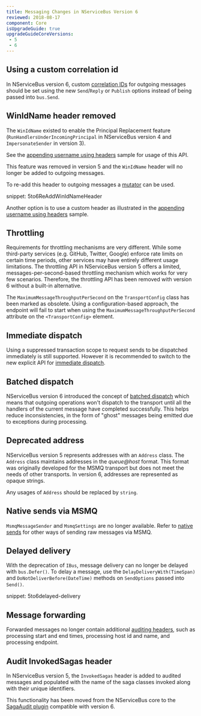 ```yaml
---
title: Messaging Changes in NServiceBus Version 6
reviewed: 2018-08-17
component: Core
isUpgradeGuide: true
upgradeGuideCoreVersions:
 - 5
 - 6
---
```



## Using a custom correlation id

In NServiceBus version 6, custom [correlation IDs](/nservicebus/messaging/headers.md#messaging-interaction-headers-nservicebus-correlationid) for outgoing messages should be set using the new `Send`/`Reply` or `Publish` options instead of being passed into `bus.Send`.


## WinIdName header removed

The `WinIdName` existed to enable the Principal Replacement feature (`RunHandlersUnderIncomingPrincipal` in NServiceBus version 4 and `ImpersonateSender` in version 3).

See the [appending username using headers](/samples/username-header/) sample for usage of this API.

This feature was removed in version 5 and the `WinIdName` header will no longer be added to outgoing messages.

To re-add this header to outgoing messages a [mutator](/nservicebus/pipeline/message-mutators.md) can be used.

snippet: 5to6ReAddWinIdNameHeader

Another option is to use a custom header as illustrated in the [appending username using headers](/samples/username-header/) sample.


## Throttling

Requirements for throttling mechanisms are very different. While some third-party services (e.g. GitHub, Twitter, Google) enforce rate limits on certain time periods, other services may have entirely different usage limitations. The throttling API in NServiceBus version 5 offers a limited, messages-per-second-based throttling mechanism which works for very few scenarios. Therefore, the throttling API has been removed with version 6 without a built-in alternative.

The `MaximumMessageThroughputPerSecond` on the `TransportConfig` class has been marked as obsolete. Using a configuration-based approach, the endpoint will fail to start when using the `MaximumMessageThroughputPerSecond` attribute on the `<TransportConfig>` element.


## Immediate dispatch

Using a suppressed transaction scope to request sends to be dispatched immediately is still supported. However it is recommended to switch to the new explicit API for [immediate dispatch](/nservicebus/messaging/send-a-message.md#dispatching-a-message-immediately).


## Batched dispatch

NServiceBus version 6 introduced the concept of [batched dispatch](/nservicebus/messaging/batched-dispatch.md) which means that outgoing operations won't dispatch to the transport until all the handlers of the current message have completed successfully. This helps reduce inconsistencies, in the form of "ghost" messages being emitted due to exceptions during processing.


## Deprecated address

NServiceBus version 5 represents addresses with an `Address` class. The `Address` class maintains addresses in the *queue@host* format. This format was originally developed for the MSMQ transport but does not meet the needs of other transports. In version 6, addresses are represented as opaque strings.

Any usages of `Address` should be replaced by `string`.


## Native sends via MSMQ

`MsmqMessageSender` and `MsmqSettings` are no longer available. Refer to [native sends](/transports/msmq/operations-scripting.md#native-send) for other ways of sending raw messages via MSMQ.


## Delayed delivery

With the deprecation of `IBus`, message delivery can no longer be delayed with `bus.Defer()`. To delay a message, use the `DelayDeliveryWith(TimeSpan)` and `DoNotDeliverBefore(DateTime)` methods on `SendOptions` passed into `Send()`.

snippet: 5to6delayed-delivery


## Message forwarding

Forwarded messages no longer contain additional [auditing headers](/nservicebus/operations/auditing.md#message-headers), such as processing start and end times, processing host id and name, and processing endpoint.


## Audit InvokedSagas header

In NServiceBus version 5, the `InvokedSagas` header is added to audited messages and populated with the name of the saga classes invoked along with their unique identifiers.

This functionality has been moved from the NServiceBus core to the [SagaAudit plugin](/servicecontrol/plugins/saga-audit.md) compatible with version 6.